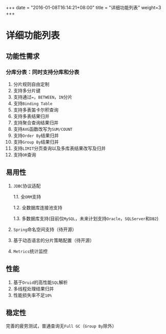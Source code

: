 +++
date = "2016-01-08T16:14:21+08:00"
title = "详细功能列表"
weight=3
+++
# 详细功能列表

## 功能性需求

### 分库分表：同时支持分库和分表
1. 分片规则自由定制
2. 支持多分片键
3. 支持通过`=`，`BETWEEN`，`IN`分片
4. 支持`Binding Table`
5. 支持多表笛卡尔积查询
6. 支持多表结果归并
7. 支持聚合查询结果归并
8. 支持`AVG`函数改写为`SUM/COUNT`
9. 支持`Order By`结果归并
10. 支持`Group By`结果归并
11. 支持`LIMIT`分页查询以及多库表结果改写及归并
12. 支持`OR`查询

## 易用性

1. `JDBC`协议适配

    1.1. 全`ORM`支持

    1.2. 全数据库连接池支持

    1.3. 多数据库支持(目前仅`MySQL`，未来计划支持`Oracle`，`SQLServer`和`DB2`)
2. `Spring`命名空间支持（待开源）
3. 基于动态语言的分片策略配置（待开源）
4. `Metrics`统计监控

## 性能
1. 基于`Druid`的高性能`SQL`解析
2. 多线程处理结果归并
3. 性能损失率不足`10%`

## 稳定性
完善的疲劳测试，普通查询无`Full GC`（`Group By`除外）
